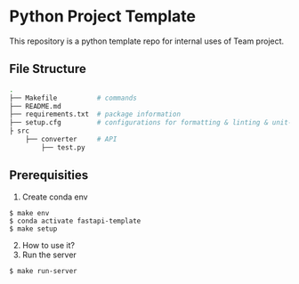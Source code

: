 # Python Project Template
This repository is a python template repo for internal uses of Team project.

## File Structure
```bash
.
├── Makefile          # commands
├── README.md
├── requirements.txt  # package information
├── setup.cfg         # configurations for formatting & linting & unit-test
├ src
    ├── converter     # API 
        ├── test.py
```
## Prerequisities
1. Create conda env
```
$ make env
$ conda activate fastapi-template
$ make setup
```

2. How to use it?
1. Run the server
```
$ make run-server
```